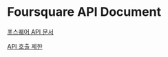 # Foursquare API Document
[포스퀘어 API 문서](https://developer.foursquare.com/reference/api-explorer-overview)

[API 호출 제한](https://developer.foursquare.com/reference/rate-limits-v2)
